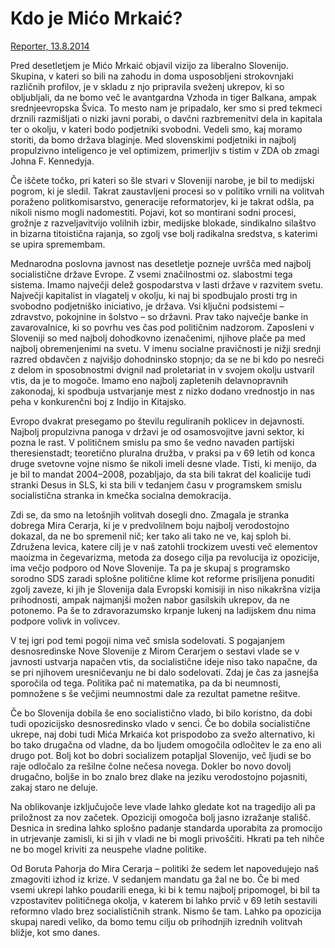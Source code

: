 # Kdo je Mićo Mrkaić?

[Reporter, 13.8.2014](https://reporter.si/clanek/kolumnisti/tomaz-stih-kdo-je-mico-mrkaic-479927)

Pred desetletjem je Mićo Mrkaić objavil vizijo za liberalno Slovenijo. Skupina, v kateri so bili na zahodu in doma usposobljeni strokovnjaki različnih profilov, je v skladu z njo pripravila sveženj ukrepov, ki so obljubljali, da ne bomo več le avantgardna Vzhoda in tiger Balkana, ampak srednjeevropska Švica. To mesto nam je pripadalo, ker smo si pred tekmeci drznili razmišljati o nizki javni porabi, o davčni razbremenitvi dela in kapitala ter o okolju, v kateri bodo podjetniki svobodni. Vedeli smo, kaj moramo storiti, da bomo država blaginje. Med slovenskimi podjetniki in najbolj propulzivno inteligenco je vel optimizem, primerljiv s tistim v ZDA ob zmagi Johna F. Kennedyja.

Če iščete točko, pri kateri so šle stvari v Sloveniji narobe, je bil to medijski pogrom, ki je sledil. Takrat zaustavljeni procesi so v politiko vrnili na volitvah poraženo politkomisarstvo, generacije reformatorjev, ki je takrat odšla, pa nikoli nismo mogli nadomestiti. Pojavi, kot so montirani sodni procesi, grožnje z razveljavitvijo volilnih izbir, medijske blokade, sindikalno silaštvo in bizarna titoistična rajanja, so zgolj vse bolj radikalna sredstva, s katerimi se upira spremembam.

Mednarodna poslovna javnost nas desetletje pozneje uvršča med najbolj socialistične države Evrope. Z vsemi značilnostmi oz. slabostmi tega sistema. Imamo največji delež gospodarstva v lasti države v razvitem svetu. Največji kapitalist in vlagatelj v okolju, ki naj bi spodbujalo prosti trg in svobodno podjetniško iniciativo, je država. Vsi ključni podsistemi – zdravstvo, pokojnine in šolstvo – so državni. Prav tako največje banke in zavarovalnice, ki so povrhu ves čas pod političnim nadzorom. Zaposleni v Sloveniji so med najbolj dohodkovno izenačenimi, njihove plače pa med najbolj obremenjenimi na svetu. V imenu socialne pravičnosti je nižji srednji razred obdavčen z najvišjo dohodninsko stopnjo; da se ne bi kdo po nesreči z delom in sposobnostmi dvignil nad proletariat in v svojem okolju ustvaril vtis, da je to mogoče. Imamo eno najbolj zapletenih delavnopravnih zakonodaj, ki spodbuja ustvarjanje mest z nizko dodano vrednostjo in nas peha v konkurenčni boj z Indijo in Kitajsko.

Evropo dvakrat presegamo po številu reguliranih poklicev in dejavnosti. Najbolj propulzivna panoga v državi je od osamosvojitve javni sektor, ki pozna le rast. V političnem smislu pa smo še vedno navaden partijski theresienstadt; teoretično pluralna družba, v praksi pa v 69 letih od konca druge svetovne vojne nismo še nikoli imeli desne vlade. Tisti, ki menijo, da je bil to mandat 2004–2008, pozabljajo, da sta bili takrat del koalicije tudi stranki Desus in SLS, ki sta bili v tedanjem času v programskem smislu socialistična stranka in kmečka socialna demokracija.

Zdi se, da smo na letošnjih volitvah dosegli dno. Zmagala je stranka dobrega Mira Cerarja, ki je v predvolilnem boju najbolj verodostojno dokazal, da ne bo spremenil nič; ker tako ali tako ne ve, kaj sploh bi. Združena levica, katere cilj je v naš zatohli trockizem uvesti več elementov maoizma in čegevarizma, metoda za dosego cilja pa revolucija iz opozicije, ima večjo podporo od Nove Slovenije. Ta pa je skupaj s programsko sorodno SDS zaradi splošne politične klime kot reforme prisiljena ponuditi zgolj zaveze, ki jih je Slovenija dala Evropski komisiji in niso nikakršna vizija prihodnosti, ampak najmanjši možen nabor gasilskih ukrepov, da ne potonemo. Pa še to zdravorazumsko krpanje lukenj na ladijskem dnu nima podpore volivk in volivcev.

V tej igri pod temi pogoji nima več smisla sodelovati. S pogajanjem desnosredinske Nove Slovenije z Mirom Cerarjem o sestavi vlade se v javnosti ustvarja napačen vtis, da socialistične ideje niso tako napačne, da se pri njihovem uresničevanju ne bi dalo sodelovati. Zdaj je čas za jasnejša sporočila od tega. Politika pač ni matematika, pa da bi neumnosti, pomnožene s še večjimi neumnostmi dale za rezultat pametne rešitve.

Če bo Slovenija dobila še eno socialistično vlado, bi bilo koristno, da dobi tudi opozicijsko desnosredinsko vlado v senci. Če bo dobila socialistične ukrepe, naj dobi tudi Mića Mrkaića kot prispodobo za svežo alternativo, ki bo tako drugačna od vladne, da bo ljudem omogočila odločitev le za eno ali drugo pot. Bolj kot bo dobri socializem potapljal Slovenijo, več ljudi se bo raje odločalo za rešilne čolne nečesa novega. Dokler bo novo dovolj drugačno, boljše in bo znalo brez dlake na jeziku verodostojno pojasniti, zakaj staro ne deluje.

Na oblikovanje izključujoče leve vlade lahko gledate kot na tragedijo ali pa priložnost za nov začetek. Opoziciji omogoča bolj jasno izražanje stališč. Desnica in sredina lahko splošno padanje standarda uporabita za promocijo in utrjevanje zamisli, ki si jih v vladi ne bi mogli privoščiti. Hkrati pa teh nihče ne bo mogel kriviti za neuspehe vladne politike.

Od Boruta Pahorja do Mira Cerarja – politiki že sedem let napovedujejo naš zmagoviti izhod iz krize. V sedanjem mandatu ga žal ne bo. Če bi med vsemi ukrepi lahko poudarili enega, ki bi k temu najbolj pripomogel, bi bil ta vzpostavitev političnega okolja, v katerem bi lahko prvič v 69 letih sestavili reformno vlado brez socialističnih strank. Nismo še tam. Lahko pa opozicija skupaj naredi veliko, da bomo temu cilju ob prihodnjih izrednih volitvah bližje, kot smo danes.

